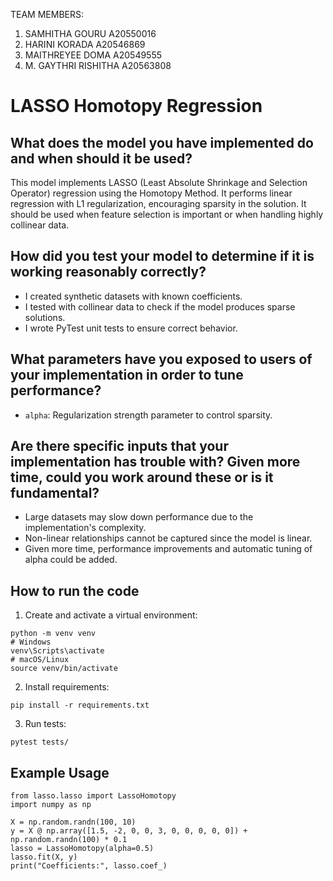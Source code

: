 TEAM MEMBERS:
1. SAMHITHA GOURU A20550016
2. HARINI KORADA A20546869
3. MAITHREYEE DOMA A20549555
4. M. GAYTHRI RISHITHA A20563808
# LASSO Homotopy Regression

## What does the model you have implemented do and when should it be used?
This model implements LASSO (Least Absolute Shrinkage and Selection Operator) regression using the Homotopy Method. 
It performs linear regression with L1 regularization, encouraging sparsity in the solution. 
It should be used when feature selection is important or when handling highly collinear data.

## How did you test your model to determine if it is working reasonably correctly?
- I created synthetic datasets with known coefficients.
- I tested with collinear data to check if the model produces sparse solutions.
- I wrote PyTest unit tests to ensure correct behavior.

## What parameters have you exposed to users of your implementation in order to tune performance?
- `alpha`: Regularization strength parameter to control sparsity.

## Are there specific inputs that your implementation has trouble with? Given more time, could you work around these or is it fundamental?
- Large datasets may slow down performance due to the implementation's complexity.
- Non-linear relationships cannot be captured since the model is linear.
- Given more time, performance improvements and automatic tuning of alpha could be added.

## How to run the code
1. Create and activate a virtual environment:
```
python -m venv venv
# Windows
venv\Scripts\activate
# macOS/Linux
source venv/bin/activate
```

2. Install requirements:
```
pip install -r requirements.txt
```

3. Run tests:
```
pytest tests/
```

## Example Usage
```
from lasso.lasso import LassoHomotopy
import numpy as np

X = np.random.randn(100, 10)
y = X @ np.array([1.5, -2, 0, 0, 3, 0, 0, 0, 0, 0]) + np.random.randn(100) * 0.1
lasso = LassoHomotopy(alpha=0.5)
lasso.fit(X, y)
print("Coefficients:", lasso.coef_)
```
